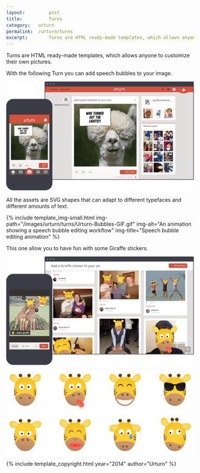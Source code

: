 ```yaml
---
layout: 		post
title: 			Turns
category: 	urturn
permalink: 	/urturn/turns
excerpt:		Turns are HTML ready-made templates, which allows anyone to customize their own pictures. 
---
```


Turns are HTML ready-made templates, which allows anyone to customize their own pictures. 

With the following Turn you can add speech bubbles to your image. 

![A smartphone and a web browser showing a post made with the Bubbles Turn](/images/urturn/turns/Urturn-Bubbles_.png "Bubbles Turn")

All the assets are SVG shapes that can adapt to different typefaces and different amounts of text. 

{% include template_img-small.html img-path="/images/urturn/turns/Urturn-Bubbles-GIF.gif" img-alt="An animation showing a speech bubble editing workflow" img-title="Speech bubble editing animation" %}

This one allow you to have fun with some Giraffe stickers. 

![A smartphone and a web browser showing a post made with the Giraffe Stickers Turn](/images/urturn/turns/Urturn-GiraffesPost_.png "Giraffe Stickers Turn")

![An image showing all the different giraffe illustrations](/images/urturn/turns/Urturn-GiraffesStickers_.png "Giraffes stickers")

{% include template_copyright.html year="2014" author="Urturn" %}